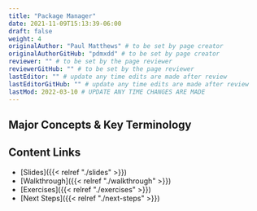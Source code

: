 ```yaml
---
title: "Package Manager"
date: 2021-11-09T15:13:39-06:00
draft: false
weight: 4
originalAuthor: "Paul Matthews" # to be set by page creator
originalAuthorGitHub: "pdmxdd" # to be set by page creator
reviewer: "" # to be set by the page reviewer
reviewerGitHub: "" # to be set by the page reviewer
lastEditor: "" # update any time edits are made after review
lastEditorGitHub: "" # update any time edits are made after review
lastMod: 2022-03-10 # UPDATE ANY TIME CHANGES ARE MADE
---
```


## Major Concepts & Key Terminology

## Content Links

- [Slides]({{< relref "./slides" >}})
- [Walkthrough]({{< relref "./walkthrough" >}})
- [Exercises]({{< relref "./exercises" >}})
- [Next Steps]({{< relref "./next-steps" >}})
